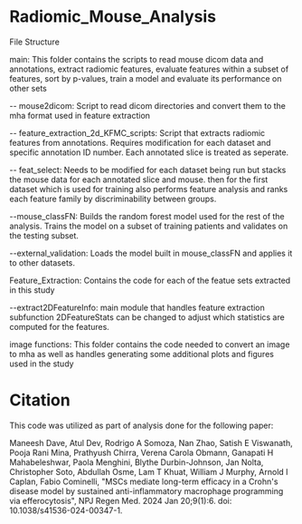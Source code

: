 # Radiomic_Mouse_Analysis

File Structure

main: This folder contains the scripts to read mouse dicom data and annotations, extract radiomic features, evaluate features within a subset of features, sort by p-values, train a model and evaluate its performance on other sets

-- mouse2dicom: Script to read dicom directories and convert them to the mha format used in feature extraction

-- feature_extraction_2d_KFMC_scripts: Script that extracts radiomic features from annotations. Requires modification for each dataset and specific annotation ID number. Each annotated slice is treated as seperate.

-- feat_select: Needs to be modified for each dataset being run but stacks the mouse data for each annotated slice and mouse. then for the first dataset which is used for training also performs feature analysis and ranks each feature family by discriminability between groups.

--mouse_classFN: Builds the random forest model used for the rest of the analysis. Trains the model on a subset of training patients and validates on the testing subset. 

--external_validation: Loads the model built in mouse_classFN and applies it to other datasets. 


Feature_Extraction: Contains the code for each of the featue sets extracted in this study

--extract2DFeatureInfo: main module that handles feature extraction subfunction 2DFeatureStats can be changed to adjust which statistics are computed for the features. 


image functions: This folder contains the code needed to convert an image to mha as well as handles generating some additional plots and figures used in the study

# Citation

This code was utilized as part of analysis done for the following paper:

Maneesh Dave, Atul Dev, Rodrigo A Somoza, Nan Zhao, Satish E Viswanath, Pooja Rani Mina, Prathyush Chirra, Verena Carola Obmann, Ganapati H Mahabeleshwar, Paola Menghini, Blythe Durbin-Johnson, Jan Nolta, Christopher Soto, Abdullah Osme, Lam T Khuat, William J Murphy, Arnold I Caplan, Fabio Cominelli, "MSCs mediate long-term efficacy in a Crohn's disease model by sustained anti-inflammatory macrophage programming via efferocytosis", NPJ Regen Med. 2024 Jan 20;9(1):6.  doi: 10.1038/s41536-024-00347-1.

